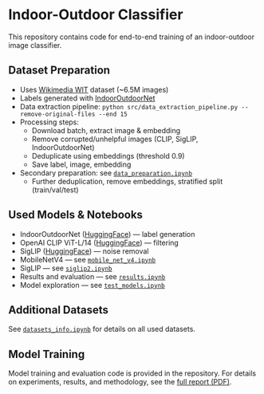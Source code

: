 # Indoor-Outdoor Classifier

This repository contains code for end-to-end training of an indoor-outdoor image classifier.

## Dataset Preparation

- Uses [Wikimedia WIT](https://huggingface.co/datasets/wikimedia/wit_base) dataset (~6.5M images)
- Labels generated with [IndoorOutdoorNet](https://huggingface.co/prithivMLmods/IndoorOutdoorNet)
- Data extraction pipeline: `python src/data_extraction_pipeline.py --remove-original-files --end 15`
- Processing steps:
  - Download batch, extract image & embedding
  - Remove corrupted/unhelpful images (CLIP, SigLIP, IndoorOutdoorNet)
  - Deduplicate using embeddings (threshold 0.9)
  - Save label, image, embedding
- Secondary preparation: see [`data_preparation.ipynb`](./data_preparation.ipynb)
  - Further deduplication, remove embeddings, stratified split (train/val/test)

## Used Models & Notebooks

- IndoorOutdoorNet ([HuggingFace](https://huggingface.co/prithivMLmods/IndoorOutdoorNet)) — label generation
- OpenAI CLIP ViT-L/14 ([HuggingFace](https://huggingface.co/openai/clip-vit-large-patch14)) — filtering
- SigLIP ([HuggingFace](https://huggingface.co/google/siglip-base-patch16-224)) — noise removal
- MobileNetV4 — see [`mobile_net_v4.ipynb`](./mobile_net_v4.ipynb)
- SigLIP — see [`siglip2.ipynb`](./siglip2.ipynb)
- Results and evaluation — see [`results.ipynb`](./results.ipynb)
- Model exploration — see [`test_models.ipynb`](./test_models.ipynb)

## Additional Datasets

See [`datasets_info.ipynb`](./datasets_info.ipynb) for details on all used datasets.

## Model Training

Model training and evaluation code is provided in the repository. For details on experiments, results, and methodology, see the [full report (PDF)](./report/report.pdf).
